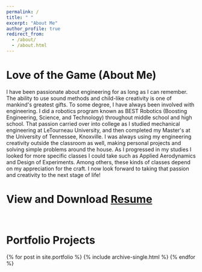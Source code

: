 ```yaml
---
permalink: /
title: " "
excerpt: "About Me"
author_profile: true
redirect_from: 
  - /about/
  - /about.html
---
```

Love of the Game (About Me)
=====
I have been passionate about engineering for as long as I can remember. The ability to use sound methods and child-like creativity is one of mankind's greatest gifts. To some degree, I have always been involved with engineering. I did a robotics program known as BEST Robotics (Boosting Engineering, Science, and Technology) throughout middle school and high school. That passion carried over into college as I studied mechanical engineering at LeTourneau University, and then completed my Master's at the University of Tennessee, Knoxville. I was always using my engineering creativity outside the classroom as well, making personal projects and solving simple problems around the house. As I progressed in my studies I looked for more specific classes I could take such as Applied Aerodynamics and Design of Experiments. Among others, these kinds of classes depend on my appreciation for the craft. I now look forward to taking that passion and creativity to the next stage of life!

# View and Download [Resume](https://camden-carroll.github.io/files/CamdenCarroll_Resume.pdf)

<br/>

Portfolio Projects
=====

 {% for post in site.portfolio %}
  {% include archive-single.html %}
{% endfor %}
